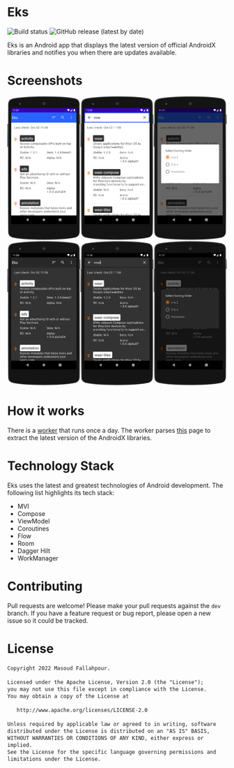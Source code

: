 # Eks

![Build status](https://github.com/masoodfallahpoor/Eks/actions/workflows/build.yml/badge.svg?branch=dev)
![GitHub release (latest by date)](https://img.shields.io/github/v/release/masoodfallahpoor/Eks?label=Latest%20version)

Eks is an Android app that displays the latest version of official AndroidX libraries and
notifies you when there are updates available.

# Screenshots

![Screenshots](/screenshots/1.png?raw=true "Screenshots light")
![Screenshots](/screenshots/2.png?raw=true "Screenshots dark")

# How it works

There is a [worker](https://developer.android.com/topic/libraries/architecture/workmanager) that
runs once a day. The worker parses [this](https://developer.android.com/jetpack/androidx/versions)
page to extract the latest version of the AndroidX libraries.

# Technology Stack

Eks uses the latest and greatest technologies of Android development. The following list highlights
its tech stack:

- MVI
- Compose
- ViewModel
- Coroutines
- Flow
- Room
- Dagger Hilt
- WorkManager

# Contributing

Pull requests are welcome! Please make your pull requests against the `dev` branch. If you have a
feature request or bug report, please open a new issue so it could be tracked.

License
=======

    Copyright 2022 Masoud Fallahpour.

    Licensed under the Apache License, Version 2.0 (the "License");
    you may not use this file except in compliance with the License.
    You may obtain a copy of the License at

       http://www.apache.org/licenses/LICENSE-2.0

    Unless required by applicable law or agreed to in writing, software
    distributed under the License is distributed on an "AS IS" BASIS,
    WITHOUT WARRANTIES OR CONDITIONS OF ANY KIND, either express or implied.
    See the License for the specific language governing permissions and
    limitations under the License.

